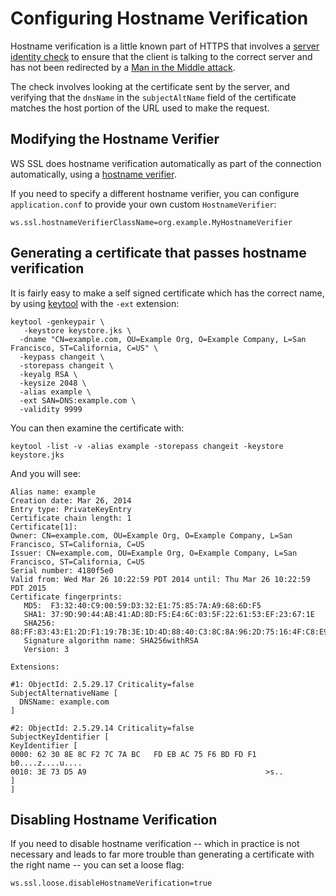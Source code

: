 <!--- Copyright (C) 2009-2014 Typesafe Inc. <http://www.typesafe.com> -->
# Configuring Hostname Verification

Hostname verification is a little known part of HTTPS that involves a [server identity check](http://tools.ietf.org/search/rfc2818#section-3.1) to ensure that the client is talking to the correct server and has not been redirected by a [Man in the Middle attack](http://tersesystems.com/2014/03/23/fixing-hostname-verification/).

The check involves looking at the certificate sent by the server, and verifying that the `dnsName` in the `subjectAltName` field of the certificate matches the host portion of the URL used to make the request.

## Modifying the Hostname Verifier

WS SSL does hostname verification automatically as part of the connection automatically, using a [hostname verifier](http://docs.oracle.com/javase/7/docs/technotes/guides/security/jsse/JSSERefGuide.html#HostnameVerifier).

If you need to specify a different hostname verifier, you can configure `application.conf` to provide your own custom `HostnameVerifier`:

```
ws.ssl.hostnameVerifierClassName=org.example.MyHostnameVerifier
```

## Generating a certificate that passes hostname verification

It is fairly easy to make a self signed certificate which has the correct name, by using [keytool](http://docs.oracle.com/javase/7/docs/technotes/tools/windows/keytool.html) with the `-ext` extension:

```
keytool -genkeypair \
   -keystore keystore.jks \
  -dname "CN=example.com, OU=Example Org, O=Example Company, L=San Francisco, ST=California, C=US" \
  -keypass changeit \
  -storepass changeit \
  -keyalg RSA \
  -keysize 2048 \
  -alias example \
  -ext SAN=DNS:example.com \
  -validity 9999
```

You can then examine the certificate with:

```
keytool -list -v -alias example -storepass changeit -keystore keystore.jks
```

And you will see:

```
Alias name: example
Creation date: Mar 26, 2014
Entry type: PrivateKeyEntry
Certificate chain length: 1
Certificate[1]:
Owner: CN=example.com, OU=Example Org, O=Example Company, L=San Francisco, ST=California, C=US
Issuer: CN=example.com, OU=Example Org, O=Example Company, L=San Francisco, ST=California, C=US
Serial number: 4180f5e0
Valid from: Wed Mar 26 10:22:59 PDT 2014 until: Thu Mar 26 10:22:59 PDT 2015
Certificate fingerprints:
   MD5:  F3:32:40:C9:00:59:D3:32:E1:75:85:7A:A9:68:6D:F5
   SHA1: 37:9D:90:44:AB:41:AD:8D:F5:E4:6C:03:5F:22:61:53:EF:23:67:1E
   SHA256: 88:FF:83:43:E1:2D:F1:19:7B:3E:1D:4D:88:40:C3:8C:8A:96:2D:75:16:4F:C8:E9:0B:99:F5:0E:53:4A:C1:17
   Signature algorithm name: SHA256withRSA
   Version: 3

Extensions:

#1: ObjectId: 2.5.29.17 Criticality=false
SubjectAlternativeName [
  DNSName: example.com
]

#2: ObjectId: 2.5.29.14 Criticality=false
SubjectKeyIdentifier [
KeyIdentifier [
0000: 62 30 8E 8C F2 7C 7A BC   FD EB AC 75 F6 BD FD F1  b0....z....u....
0010: 3E 73 D5 A9                                        >s..
]
]
```

## Disabling Hostname Verification

If you need to disable hostname verification -- which in practice is not necessary and leads to far more trouble than generating a certificate with the right name -- you can set a loose flag:

```
ws.ssl.loose.disableHostnameVerification=true
```
